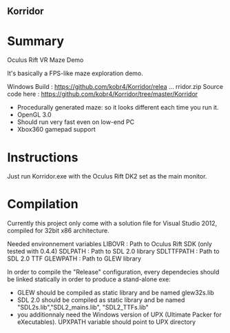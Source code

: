 ## Korridor

# Summary

Oculus Rift VR Maze Demo

It's basically a FPS-like maze exploration demo.

Windows Build : https://github.com/kobr4/Korridor/relea ... rridor.zip
Source code here : https://github.com/kobr4/Korridor/tree/master/Korridor

* Procedurally generated maze: so it looks different each time you run it.
* OpenGL 3.0
* Should run very fast even on low-end PC
* Xbox360 gamepad support

# Instructions
Just run Korridor.exe with the Oculus Rift DK2 set as the main monitor.

# Compilation

Currently this project only come with a solution file for Visual Studio 2012, compiled for 32bit x86 architecture.

Needed environnement variables
LIBOVR : Path to Oculus Rift SDK (only tested with 0.4.4)
SDLPATH : Path to SDL 2.0 library
SDLTTFPATH : Path to SDL 2.0 TTF
GLEWPATH : Path to GLEW library

In order to compile the "Release" configuration, every dependecies should be linked statically in order to produce a stand-alone exe: 
* GLEW should be compiled as static library and be named glew32s.lib
* SDL 2.0 should be compiled as static library and be named "SDL2s.lib","SDL2_mains.lib", "SDL2_TTFs.lib"
* you additionnaly need the Windows version of UPX (Ultimate Packer for eXecutables). 
UPXPATH variable should point to UPX directory

